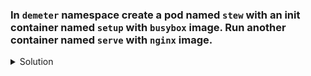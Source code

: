 ### In `demeter` namespace create a pod named `stew` with an init container named `setup` with `busybox` image. Run another container named `serve` with `nginx` image.

<details><summary>Solution</summary>
<p>

```bash
apiVersion: v1
kind: Pod
metadata:
  creationTimestamp: null
  labels:
    run: stew
  name: stew
  namespace: demeter
spec:
  initContainers:
    - image: busybox
      name: setup
  containers:
  - image: nginx
    name: nginx
  dnsPolicy: ClusterFirst
  restartPolicy: Always
status: {}
```

</p>
</details>